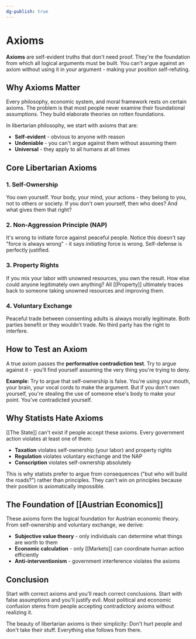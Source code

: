```yaml
---
dg-publish: true
---
```

# Axioms

**Axioms** are self-evident truths that don't need proof. They're the foundation from which all logical arguments must be built. You can't argue against an axiom without using it in your argument - making your position self-refuting.

## Why Axioms Matter

Every philosophy, economic system, and moral framework rests on certain axioms. The problem is that most people never examine their foundational assumptions. They build elaborate theories on rotten foundations.

In libertarian philosophy, we start with axioms that are:
- **Self-evident** - obvious to anyone with reason
- **Undeniable** - you can't argue against them without assuming them
- **Universal** - they apply to all humans at all times

## Core Libertarian Axioms

### 1. Self-Ownership
You own yourself. Your body, your mind, your actions - they belong to you, not to others or society. If you don't own yourself, then who does? And what gives them that right?

### 2. Non-Aggression Principle (NAP)
It's wrong to initiate force against peaceful people. Notice this doesn't say "force is always wrong" - it says *initiating* force is wrong. Self-defense is perfectly justified.

### 3. Property Rights
If you mix your labor with unowned resources, you own the result. How else could anyone legitimately own anything? All [[Property]] ultimately traces back to someone taking unowned resources and improving them.

### 4. Voluntary Exchange
Peaceful trade between consenting adults is always morally legitimate. Both parties benefit or they wouldn't trade. No third party has the right to interfere.

## How to Test an Axiom

A true axiom passes the **performative contradiction test**. Try to argue against it - you'll find yourself assuming the very thing you're trying to deny.

**Example**: Try to argue that self-ownership is false. You're using your mouth, your brain, your vocal cords to make the argument. But if you don't own yourself, you're stealing the use of someone else's body to make your point. You've contradicted yourself.

## Why Statists Hate Axioms

[[The State]] can't exist if people accept these axioms. Every government action violates at least one of them:

- **Taxation** violates self-ownership (your labor) and property rights
- **Regulation** violates voluntary exchange and the NAP
- **Conscription** violates self-ownership absolutely

This is why statists prefer to argue from consequences ("but who will build the roads?") rather than principles. They can't win on principles because their position is axiomatically impossible.

## The Foundation of [[Austrian Economics]]

These axioms form the logical foundation for Austrian economic theory. From self-ownership and voluntary exchange, we derive:

- **Subjective value theory** - only individuals can determine what things are worth to them
- **Economic calculation** - only [[Markets]] can coordinate human action efficiently  
- **Anti-interventionism** - government interference violates the axioms

## Conclusion

Start with correct axioms and you'll reach correct conclusions. Start with false assumptions and you'll justify evil. Most political and economic confusion stems from people accepting contradictory axioms without realizing it.

The beauty of libertarian axioms is their simplicity: Don't hurt people and don't take their stuff. Everything else follows from there.